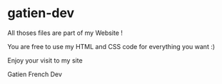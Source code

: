 # gatien-dev

All thoses files are part of my Website !

You are free to use my HTML and CSS code for everything you want :)

Enjoy your visit to my site

Gatien French Dev

